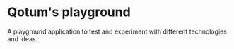 # Qotum's playground

A playground application to test and experiment with different technologies and ideas.
